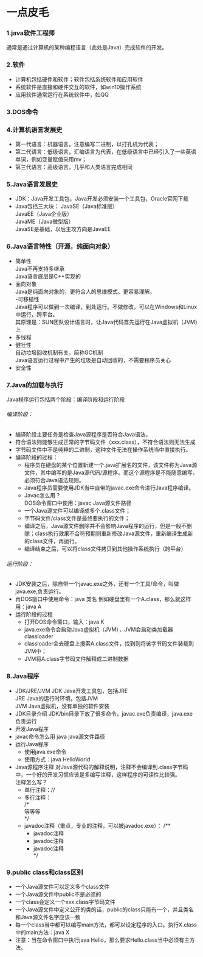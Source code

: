 # 一点皮毛

### **1.java软件工程师**
   通常是通过计算机的某种编程语言（此处是Java）完成软件的开发。
### **2.软件**
   - 计算机包括硬件和软件；软件包括系统软件和应用软件
   - 系统软件是直接和硬件交互的软件，如win10操作系统
   - 应用软件通常运行在系统软件中，如QQ
### **3.DOS命令**
### **4.计算机语言发展史**
   - 第一代语言：机器语言，注意编写二进制，以打孔机为代表；
   - 第二代语言：低级语言，汇编语言为代表，在低级语言中已经引入了一些英语单词，例如变量赋值采用mv；
   - 第三代语言：高级语言，几乎和人类语言完成相同
### **5.Java语言发展史**
   - JDK：Java开发工具包，Java开发必须安装一个工具包，Oracle官网下载
   - Java包括三大块：
    JavaSE（Java标准版）<br>
    JavaEE（Java企业版）<br>
    JavaME（Java微型版）<br>
    JavaSE是基础，以后主攻方向是JavaEE<br>
### **6.Java语言特性（开源，纯面向对象）**
   - 简单性<br>
     Java不再支持多继承<br>
     Java语言底层是C++实现的<br>
   - 面向对象<br>
    Java是纯面向对象的，更符合人的思维模式。更容易理解。<br>
   -可移植性<br>
    Java程序可以做到一次编译，到处运行。不做修改，可以在Windows和Linux中运行，跨平台。<br>
    其原理是：SUN团队设计语言时，让Java代码首先运行在Java虚拟机（JVM）上<br>
   - 多线程<br>
   - 健壮性<br>
    自动垃圾回收机制有关，简称GC机制<br>
    Java语言运行过程中产生的垃圾是自动回收的，不需要程序员关心<br>
   - 安全性<br>
### **7.Java的加载与执行**
   Java程序运行包括两个阶段：编译阶段和运行阶段
   ###### 编译阶段：
   - 编译阶段主要任务是检查Java源程序是否符合Java语法，
   - 符合语法则能够生成正常的字节码文件（xxx.class），不符合语法则无法生成
   - 字节码文件中不是纯粹的二进制，这种文件无法在操作系统当中直接执行。
   - 编译阶段的过程：
        * 程序员在硬盘的某个位置新建一个.java扩展名的文件，该文件称为Java源文件，其中编写的是Java源代码/源程序。而这个源程序是不能随意编写，必须符合Java语法规则。<br>
        * Java程序员需要使用JDK当中自带的javac.exe命令进行Java程序编译。<br>
        * Javac怎么用？<br>
            DOS命令窗口中使用：javac Java源文件路径<br>
        * 一个Java源文件可以编译成多个.class文件；<br>
        * 字节码文件/class文件是最终要执行的文件；<br>
        * 编译之后，Java源文件删除并不会影响Java程序的运行，但是一般不删除；class执行效果不合符预期则重新修改Java源文件，重新编译生成新的class文件，再运行。<br>
        * 编译结束之后，可以将class文件拷贝到其他操作系统执行（跨平台）<br>
   ###### 运行阶段：
   - JDK安装之后，除自带一个javac.exe之外，还有一个工具/命令，叫做java.exe,负责运行。
   - 再DOS窗口中使用命令：java 类名
    例如硬盘里有一个A.class，那么就这样用：java A
   - 运行阶段的过程
        * 打开DOS命令窗口，输入：java K<br>
        * java.exe命令会启动Java虚拟机（JVM），JVM会启动类加载器classloader<br>
        * classloader会去硬盘上搜索A.class文件，找到则将该字节码文件装载到JVM中；<br>
        * JVM将A.class字节码文件解释成二进制数据<br>
### **8.Java程序**
   - JDK/JRE/JVM
      JDK Java开发工具包，包括JRE<br>
      JRE Java的运行时环境，包括JVM<br>
      JVM Java虚拟机，没有单独的软件安装<br>
   - JDK目录介绍
        JDK/bin目录下放了很多命令，javac.exe负责编译，java.exe负责运行
   - 开发Java程序
   - javac命令怎么用
    java java源文件路径
   - 运行Java程序
        - 使用java.exe命令<br>
        - 使用方式：java HelloWorld<br>
   - Java源程序注释
        对Java源代码的解释说明，注释不会编译到.class字节码中，一个好的开发习惯应该是多编写注释，这样程序的可读性比较强。<br>
        注释怎么写？<br>
        - 单行注释：//<br>
        - 多行注释：<br>
            /*<br>
            等等等<br>
            */<br>
        - javadoc注释（重点，专业的注释，可以被javadoc.exe）：
            /**<br>
            * javadoc注释<br>
            * javadoc注释<br>
            * javadoc注释<br>
            */<br>
### **9.public class和class区别**
   - 一个Java源文件可以定义多个class文件
   - 一个Java源文件中public不是必须的
   - 一个class会定义一个xxx.class字节码文件
   - 一个Java源文件中定义公开的类的话，public的class只能有一个，并且类名和Java源文件名字应该一致
   - 每一个class当中都可以编写main方法，都可以设定程序的入口。执行X.class中的main方法：java X
   - 注意：当在命令窗口中执行java Hello，那么要求Hello.class当中必须有主方法。
